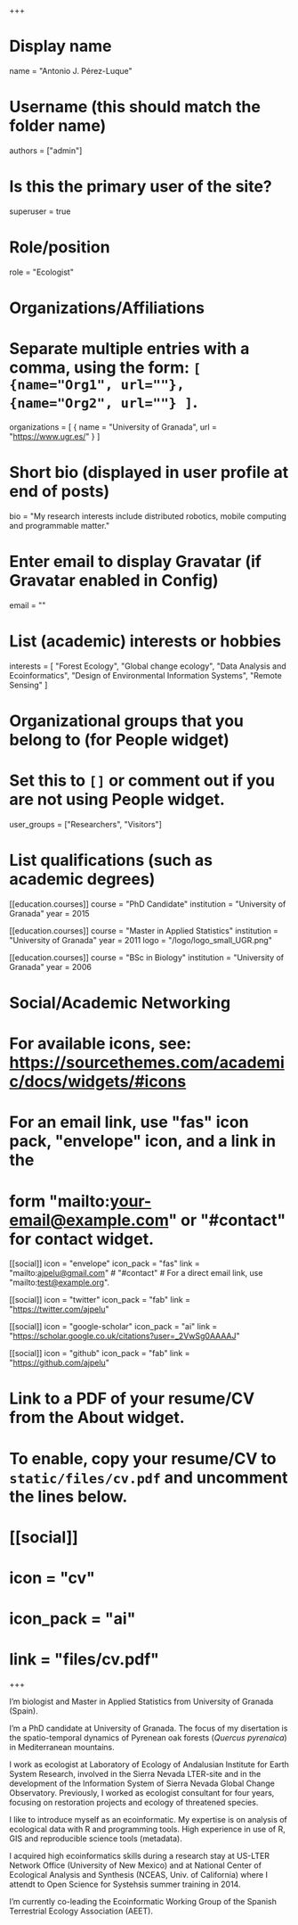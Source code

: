 +++
# Display name
name = "Antonio J. Pérez-Luque"

# Username (this should match the folder name)
authors = ["admin"]

# Is this the primary user of the site?
superuser = true

# Role/position
role = "Ecologist"

# Organizations/Affiliations
#   Separate multiple entries with a comma, using the form: `[ {name="Org1", url=""}, {name="Org2", url=""} ]`.
organizations = [ { name = "University of Granada", url = "https://www.ugr.es/" } ]

# Short bio (displayed in user profile at end of posts)
bio = "My research interests include distributed robotics, mobile computing and programmable matter."

# Enter email to display Gravatar (if Gravatar enabled in Config)
email = ""

# List (academic) interests or hobbies
interests = [
  "Forest Ecology", 
  "Global change ecology",
  "Data Analysis and Ecoinformatics",
  "Design of Environmental Information Systems", 
  "Remote Sensing"
]

# Organizational groups that you belong to (for People widget)
#   Set this to `[]` or comment out if you are not using People widget.
user_groups = ["Researchers", "Visitors"]

# List qualifications (such as academic degrees)
[[education.courses]]
  course = "PhD Candidate"
  institution = "University of Granada"
  year = 2015

[[education.courses]]
  course = "Master in Applied Statistics"
  institution = "University of Granada"
  year = 2011
  logo = "/logo/logo_small_UGR.png"

[[education.courses]]
  course = "BSc in Biology"
  institution = "University of Granada"
  year = 2006

# Social/Academic Networking
# For available icons, see: https://sourcethemes.com/academic/docs/widgets/#icons
#   For an email link, use "fas" icon pack, "envelope" icon, and a link in the
#   form "mailto:your-email@example.com" or "#contact" for contact widget.

[[social]]
  icon = "envelope"
  icon_pack = "fas"
  link = "mailto:ajpelu@gmail.com" # "#contact"  # For a direct email link, use "mailto:test@example.org".

[[social]]
  icon = "twitter"
  icon_pack = "fab"
  link = "https://twitter.com/ajpelu"

[[social]]
  icon = "google-scholar"
  icon_pack = "ai"
  link = "https://scholar.google.co.uk/citations?user=_2VwSg0AAAAJ"

[[social]]
  icon = "github"
  icon_pack = "fab"
  link = "https://github.com/ajpelu"

# Link to a PDF of your resume/CV from the About widget.
# To enable, copy your resume/CV to `static/files/cv.pdf` and uncomment the lines below.
# [[social]]
#   icon = "cv"
#   icon_pack = "ai"
#   link = "files/cv.pdf"

+++

I’m biologist and Master in Applied Statistics from University of Granada (Spain).

I’m a PhD candidate at University of Granada. The focus of my disertation is the spatio-temporal dynamics of Pyrenean oak forests (*Quercus pyrenaica*) in Mediterranean mountains.

I work as ecologist at Laboratory of Ecology of Andalusian Institute for Earth System Research, involved in the Sierra Nevada LTER-site and in the development of the Information System of Sierra Nevada Global Change Observatory. Previously, I worked as ecologist consultant for four years, focusing on restoration projects and ecology of threatened species.

I like to introduce myself as an ecoinformatic. My expertise is on analysis of ecological data with R and programming tools. High experience in use of R, GIS and reproducible science tools (metadata).

I acquired high ecoinformatics skills during a research stay at US-LTER Network Office (University of New Mexico) and at National Center of Ecological Analysis and Synthesis (NCEAS, Univ. of California) where I attendt to Open Science for Systehsis summer training in 2014.

I’m currently co-leading the Ecoinformatic Working Group of the Spanish Terrestrial Ecology Association (AEET).
